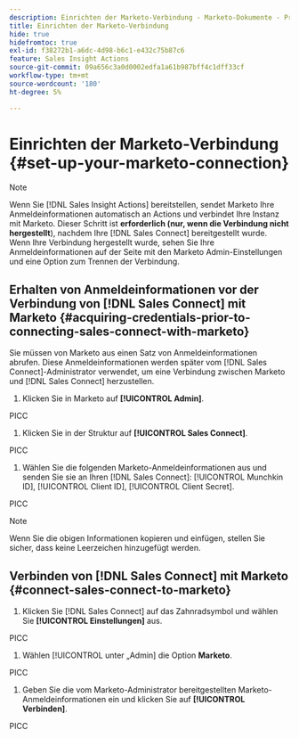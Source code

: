 ```yaml
---
description: Einrichten der Marketo-Verbindung - Marketo-Dokumente - Produktdokumentation
title: Einrichten der Marketo-Verbindung
hide: true
hidefromtoc: true
exl-id: f38272b1-a6dc-4d98-b6c1-e432c75b87c6
feature: Sales Insight Actions
source-git-commit: 09a656c3a0d0002edfa1a61b987bff4c1dff33cf
workflow-type: tm+mt
source-wordcount: '180'
ht-degree: 5%

---
```


# Einrichten der Marketo-Verbindung {#set-up-your-marketo-connection}

>[!NOTE]
>
>Wenn Sie [!DNL Sales Insight Actions] bereitstellen, sendet Marketo Ihre Anmeldeinformationen automatisch an Actions und verbindet Ihre Instanz mit Marketo. Dieser Schritt ist **erforderlich (nur, wenn die Verbindung nicht hergestellt**), nachdem Ihre [!DNL Sales Connect] bereitgestellt wurde. Wenn Ihre Verbindung hergestellt wurde, sehen Sie Ihre Anmeldeinformationen auf der Seite mit den Marketo Admin-Einstellungen und eine Option zum Trennen der Verbindung.

## Erhalten von Anmeldeinformationen vor der Verbindung von [!DNL Sales Connect] mit Marketo {#acquiring-credentials-prior-to-connecting-sales-connect-with-marketo}

Sie müssen von Marketo aus einen Satz von Anmeldeinformationen abrufen. Diese Anmeldeinformationen werden später vom [!DNL Sales Connect]-Administrator verwendet, um eine Verbindung zwischen Marketo und [!DNL Sales Connect] herzustellen.

1. Klicken Sie in Marketo auf **[!UICONTROL Admin]**.

PICC

1. Klicken Sie in der Struktur auf **[!UICONTROL Sales Connect]**.

PICC

1. Wählen Sie die folgenden Marketo-Anmeldeinformationen aus und senden Sie sie an Ihren [!DNL Sales Connect]: [!UICONTROL Munchkin ID], [!UICONTROL Client ID], [!UICONTROL Client Secret].

PICC

>[!NOTE]
>
>Wenn Sie die obigen Informationen kopieren und einfügen, stellen Sie sicher, dass keine Leerzeichen hinzugefügt werden.

## Verbinden von [!DNL Sales Connect] mit Marketo {#connect-sales-connect-to-marketo}

1. Klicken Sie [!DNL Sales Connect] auf das Zahnradsymbol und wählen Sie **[!UICONTROL Einstellungen]** aus.

PICC

1. Wählen [!UICONTROL  unter „Admin] die Option **Marketo**.

PICC

1. Geben Sie die vom Marketo-Administrator bereitgestellten Marketo-Anmeldeinformationen ein und klicken Sie auf **[!UICONTROL Verbinden]**.

PICC
